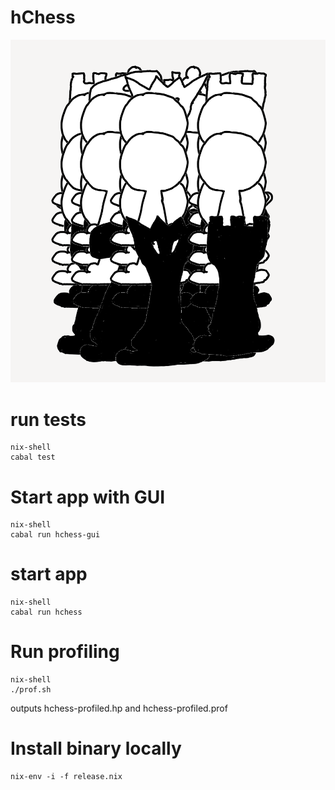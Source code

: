 # hChess

![Cover art](img/coverart.png "hChess")

# run tests

    nix-shell
    cabal test

# Start app with GUI

    nix-shell
    cabal run hchess-gui

# start app

    nix-shell
    cabal run hchess
    
# Run profiling

    nix-shell
    ./prof.sh


outputs hchess-profiled.hp and hchess-profiled.prof

# Install binary locally

    nix-env -i -f release.nix